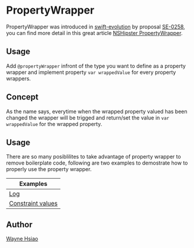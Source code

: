 # PropertyWrapper

PropertyWrapper was introduced in [swift-evolution](https://github.com/apple/swift-evolution/blob/master/proposals/0258-property-wrappers.md) by proposal [SE-0258](https://github.com/apple/swift-evolution/blob/master/proposals/0258-property-wrappers.md), you can find more detail in this great article [NSHipster PropertyWrapper](https://nshipster.com/propertywrapper/).

## Usage
Add `@propertyWrapper` infront of the type you want to define as a property wrapper and implement property `var wrappedValue` for every property wrappers.

## Concept
As the name says, everytime when the wrapped property valued has been changed the wrapper will be trigged and return/set the value in `var wrappedValue` for the wrapped property.

## Usage
There are so many posiblilites to take advantage of property wrapper to remove boilerplate code, following are two examples to demostrate how to properly use the property wrapper.

|Examples|
|--|
|[Log](./record.md)|
|[Constraint values](./constraint_value.md)|

## Author
[Wayne Hsiao](mailto:chronicqazxc@gmail.com)
